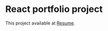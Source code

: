 # React portfolio project


This project available at [Resume](https://nmarsh94.github.io/portfolio/).

